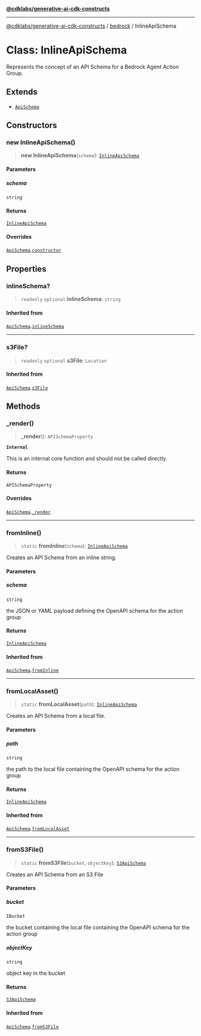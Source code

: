 [**@cdklabs/generative-ai-cdk-constructs**](../../../README.md)

***

[@cdklabs/generative-ai-cdk-constructs](../../../README.md) / [bedrock](../README.md) / InlineApiSchema

# Class: InlineApiSchema

Represents the concept of an API Schema for a Bedrock Agent Action Group.

## Extends

- [`ApiSchema`](ApiSchema.md)

## Constructors

### new InlineApiSchema()

> **new InlineApiSchema**(`schema`): [`InlineApiSchema`](InlineApiSchema.md)

#### Parameters

##### schema

`string`

#### Returns

[`InlineApiSchema`](InlineApiSchema.md)

#### Overrides

[`ApiSchema`](ApiSchema.md).[`constructor`](ApiSchema.md#constructors)

## Properties

### inlineSchema?

> `readonly` `optional` **inlineSchema**: `string`

#### Inherited from

[`ApiSchema`](ApiSchema.md).[`inlineSchema`](ApiSchema.md#inlineschema-1)

***

### s3File?

> `readonly` `optional` **s3File**: `Location`

#### Inherited from

[`ApiSchema`](ApiSchema.md).[`s3File`](ApiSchema.md#s3file-1)

## Methods

### \_render()

> **\_render**(): `APISchemaProperty`

**`Internal`**

This is an internal core function and should not be called directly.

#### Returns

`APISchemaProperty`

#### Overrides

[`ApiSchema`](ApiSchema.md).[`_render`](ApiSchema.md#_render)

***

### fromInline()

> `static` **fromInline**(`schema`): [`InlineApiSchema`](InlineApiSchema.md)

Creates an API Schema from an inline string.

#### Parameters

##### schema

`string`

the JSON or YAML payload defining the OpenAPI schema for the action group

#### Returns

[`InlineApiSchema`](InlineApiSchema.md)

#### Inherited from

[`ApiSchema`](ApiSchema.md).[`fromInline`](ApiSchema.md#frominline)

***

### fromLocalAsset()

> `static` **fromLocalAsset**(`path`): [`InlineApiSchema`](InlineApiSchema.md)

Creates an API Schema from a local file.

#### Parameters

##### path

`string`

the path to the local file containing the OpenAPI schema for the action group

#### Returns

[`InlineApiSchema`](InlineApiSchema.md)

#### Inherited from

[`ApiSchema`](ApiSchema.md).[`fromLocalAsset`](ApiSchema.md#fromlocalasset)

***

### fromS3File()

> `static` **fromS3File**(`bucket`, `objectKey`): [`S3ApiSchema`](S3ApiSchema.md)

Creates an API Schema from an S3 File

#### Parameters

##### bucket

`IBucket`

the bucket containing the local file containing the OpenAPI schema for the action group

##### objectKey

`string`

object key in the bucket

#### Returns

[`S3ApiSchema`](S3ApiSchema.md)

#### Inherited from

[`ApiSchema`](ApiSchema.md).[`fromS3File`](ApiSchema.md#froms3file)
